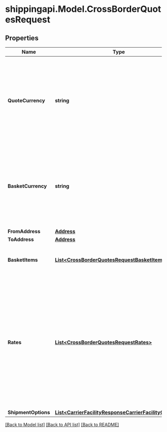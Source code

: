 
# shippingapi.Model.CrossBorderQuotesRequest

## Properties

Name | Type | Description | Notes
------------ | ------------- | ------------- | -------------
**QuoteCurrency** | **string** | The currency to return the quote in. Use three uppercase letters, per the ISO currency code (ISO 4217). For example- USD, CAD, or EUR | 
**BasketCurrency** | **string** | The default currency of the basket. Use three uppercase letters, per the ISO currency code (ISO 4217). For example- USD, CAD, or EUR | 
**FromAddress** | [**Address**](Address.md) |  | [optional] 
**ToAddress** | [**Address**](Address.md) |  | 
**BasketItems** | [**List&lt;CrossBorderQuotesRequestBasketItems&gt;**](CrossBorderQuotesRequestBasketItems.md) | The items in the buyer&#39;s shopping basket. | 
**Rates** | [**List&lt;CrossBorderQuotesRequestRates&gt;**](CrossBorderQuotesRequestRates.md) | Specifies the carrier, service, parcel, and other information. In a response, this field also contains the service charges. Importatn- In a request, the rates array can contain only one rates object. | 
**ShipmentOptions** | [**List&lt;CarrierFacilityResponseCarrierFacilityOptions&gt;**](CarrierFacilityResponseCarrierFacilityOptions.md) |  | [optional] 

[[Back to Model list]](../README.md#documentation-for-models)
[[Back to API list]](../README.md#documentation-for-api-endpoints)
[[Back to README]](../README.md)

